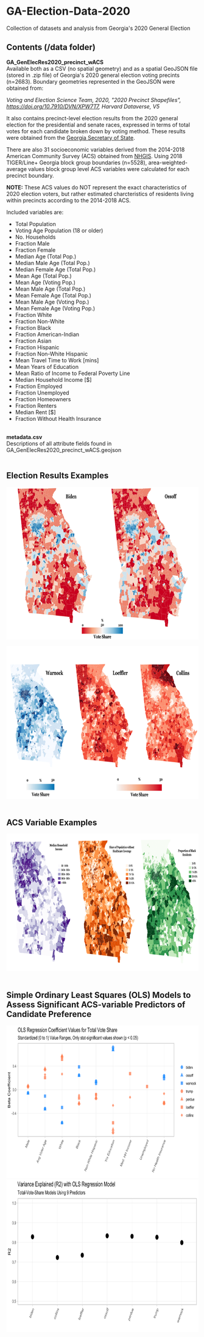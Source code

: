 # GA-Election-Data-2020
Collection of datasets and analysis from Georgia's 2020 General Election

## Contents (/data folder)
**GA_GenElecRes2020_precinct_wACS** <br/>
Available both as a CSV (no spatial geometry) and as a spatial GeoJSON file (stored in .zip file) of Georgia's 2020 general election voting precints (n=2683). Boundary geometries represented in the GeoJSON were obtained from: 

*Voting and Election Science Team, 2020, "2020 Precinct Shapefiles", https://doi.org/10.7910/DVN/XPW7T7, Harvard Dataverse, V5*

It also contains precinct-level election results from the 2020 general election for the presidential and senate races, expressed in terms of total votes for each candidate broken down by voting method. These results were obtained from the [Georgia Secretary of State](https://results.enr.clarityelections.com/GA/105369/web.264614/#/access-to-races).

There are also 31 socioeconomic variables derived from the 2014-2018 American Community Survey (ACS) obtained from [NHGIS](https://www.nhgis.org/). Using 2018 TIGER/Line+ Georgia block group boundaries (n=5528), area-weighted-average values block group level ACS variables were calculated for each precinct boundary. 

**NOTE:** These ACS values do NOT represent the exact characteristics of 2020 election voters, but rather estimated charcteristics of residents living within precincts according to the 2014-2018 ACS. 

Included variables are:
* Total Population
* Voting Age Population (18 or older)
* No. Households
* Fraction Male
* Fraction Female
* Median Age (Total Pop.)
* Median Male Age (Total Pop.)
* Median Female Age (Total Pop.)
* Mean Age (Total Pop.)
* Mean Age (Voting Pop.)
* Mean Male Age (Total Pop.)
* Mean Female Age (Total Pop.)
* Mean Male Age (Voting Pop.)
* Mean Female Age (Voting Pop.)
* Fraction White
* Fraction Non-White
* Fraction Black
* Fraction American-Indian
* Fraction Asian
* Fraction Hispanic
* Fraction Non-White Hispanic
* Mean Travel Time to Work [mins]
* Mean Years of Education
* Mean Ratio of Income to Federal Poverty Line
* Median Household Income [$]
* Fraction Employed
* Fraction Unemployed
* Fraction Homeowners
* Fraction Renters
* Median Rent [$]
* Fraction Without Health Insurance <br/><br/>

**metadata.csv** <br/>
Descriptions of all attribute fields found in GA_GenElecRes2020_precinct_wACS.geojson <br/><br/>

## Election Results Examples
<img src="./img/GA_GE2020_BidenOssoffPct.jpg" width="800" height = "400">

<img src="./img/GA_GE2020_SpecialSenatePct.jpg" width="800" height = "400"> <br/><br/>

## ACS Variable Examples
<img src="./img/ACSvars.png" width="960" height = "360"> <br/><br/>

## Simple Ordinary Least Squares (OLS) Models to Assess Significant ACS-variable Predictors of Candidate Preference
<img src="./img/OLS_9var_betas.png" width="800" height = "400">
<img src="./img/R2_OLS_9var.png" width="800" height = "400">
